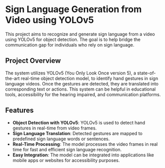 # Sign Language Generation from Video using YOLOv5

This project aims to recognize and generate sign language from a video using YOLOv5 for object detection. The goal is to help bridge the communication gap for individuals who rely on sign language.

## Project Overview

The system utilizes YOLOv5 (You Only Look Once version 5), a state-of-the-art real-time object detection model, to identify hand gestures in sign language videos. Once the gestures are detected, they are translated into corresponding text or actions. This system can be helpful in educational tools, accessibility for the hearing impaired, and communication platforms.

## Features

- **Object Detection with YOLOv5**: YOLOv5 is used to detect hand gestures in real-time from video frames.
- **Sign Language Translation**: Detected gestures are mapped to predefined sign language words or sentences.
- **Real-Time Processing**: The model processes the video frames in real time for fast and efficient sign language recognition.
- **Easy Integration**: The model can be integrated into applications like mobile apps or websites for accessibility purposes.
